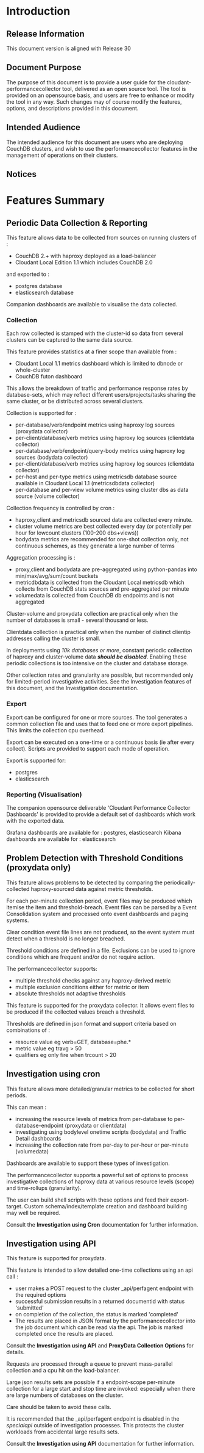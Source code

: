 
# Introduction
## Release Information
This document version is aligned with Release 30
## Document Purpose
The purpose of this document is to provide a user guide for the cloudant-performancecollector tool, delivered as an open source tool. 
The tool is provided on an opensource basis, and users are free to enhance or modify the tool in any way. Such changes may of course modify the features, options, and descriptions provided in this document.

## Intended Audience 
The intended audience for this document are users who are deploying CouchDB clusters, and wish to use the performancecollector features in the management of operations on their clusters.

## Notices 


#	Features Summary
##	Periodic Data Collection & Reporting  
This feature allows data to be collected from sources on running clusters of :

* CouchDB 2.+ with haproxy deployed as a load-balancer
* Cloudant Local Edition 1.1 which includes CouchDB 2.0

and exported to :

* postgres database
* elasticsearch database

Companion dashboards are available to visualise the data collected.

###	Collection 

Each row collected is stamped with the cluster-id so data from several clusters can be captured to the same  data source.

This feature provides statistics at a finer scope than available from :

* Cloudant Local 1.1 metrics dashboard which is limited to dbnode or whole-cluster
* CouchDB futon dashboard

This allows the breakdown of traffic and performance response rates by database-sets, which may reflect different users/projects/tasks sharing the same cluster, or be distributed across several clusters. 
  
Collection is supported for :  
  
* per-database/verb/endpoint metrics using haproxy log sources (proxydata collector)
* per-client/database/verb metrics using haproxy log sources (clientdata collector)
* per-database/verb/endpoint/query-body metrics using haproxy log sources (bodydata collector)
* per-client/database/verb metrics using haproxy log sources (clientdata collector)
* per-host and per-type metrics using metricsdb database source available in Cloudant Local 1.1 (metricsdbdata collector)
* per-database and per-view volume metrics using cluster dbs as data source (volume collector)

Collection frequency is controlled by cron :  
  
* haproxy,client and metricsdb sourced data are collected every minute.  
* cluster volume metrics are best collected every day (or potentially per hour for lowcount clusters (100-200 dbs+views))
* bodydata metrics are recommended for one-shot collection only, not continuous schemes, as they generate a large number of terms

Aggregation processing is :

* proxy,client and bodydata are pre-aggregated using python-pandas into min/max/avg/sum/count buckets
* metricdbdata is collected from the Cloudant Local metricsdb which collects from CouchDB stats sources and pre-aggregated per minute
* volumedata is collected from CouchDB db endpoints and is not aggregated

Cluster-volume and proxydata collection are practical only when the number of databases is small - several thousand or less.

Clientdata collection is practical only when the number of distinct clientip addresses calling the cluster is small.

In deployments using _10k databases or more_, constant periodic collection of haproxy and cluster-volume data **_should be disabled_**. Enabling these periodic collections is too intensive on the cluster and database storage. 

Other collection rates and granularity are possible, but recommended only for limited-period investigative activities. See the Investigation features of this document, and the Investigation documentation.

### Export

Export can be configured for one or more sources. The tool generates a common collection file and uses that to feed one or more export pipelines. This limits the collection cpu overhead. 

Export can be executed on a one-time or a continuous basis (ie after every collect). Scripts are provided to support each mode of operation.

Export is supported for:

* postgres
* elasticsearch

### Reporting (Visualisation)

The companion opensource deliverable 'Cloudant Performance Collector Dashboards' is provided to provide a default set of dashboards which work with the exported data. 

Grafana dashboards are available for : postgres, elasticsearch
Kibana dashboards are available for : elasticsearch


## Problem Detection with Threshold Conditions (proxydata only)
This feature allows problems to be detected by comparing the periodically-collected haproxy-sourced data against metric thresholds.   
  
For each per-minute collection period, event files may be produced which itemise the item and threshold-breach. Event files can be parsed by a Event Consolidation system  and processed onto event dashboards and paging systems.

Clear condition event file lines are not produced, so the event system must detect when a threshold is no longer breached.

Threshold conditions are defined in a file. Exclusions can be used to ignore conditions which are frequent and/or do not require action.

The performancecollector supports:  
  
* multiple threshold checks against any haproxy-derived metric
* multiple exclusion conditions either for metric or item
* absolute thresholds not adaptive thresholds

This feature is supported for the proxydata collector. 
It allows event files to be produced if the collected values breach a threshold.

Thresholds are defined in json format and support criteria based on combinations of :

* resource value eg verb=GET, database=phe.*
* metric value eg travg > 50
* qualifiers eg only fire when trcount > 20

    
## Investigation using cron 

This feature allows more detailed/granular metrics to be collected for short periods. 

This can mean :

* increasing the resource levels of metrics from per-database to per-database-endpoint (proxydata or clientdata)
* investigating using bodylevel onetime scripts (bodydata) and Traffic Detail dashboards
* increasing the collection rate from per-day to per-hour or per-minute (volumedata)

Dashboards are available to support these types of investigation.
 
The performancecollector supports a powerful set of options to process investigative collections of haproxy data at various resource levels (scope) and time-rollups (granularity).   

The user can build shell scripts with these options and feed their export-target. Custom schema/index/template creation and dashboard building may well be required. 
 

Consult the **Investigation using Cron** documentation for further information.

## Investigation using API 

This feature is supported for proxydata.

This feature is intended to allow detailed one-time collections using an api call :  

* user makes a POST request to the cluster \_api/perfagent endpoint with the required options
* successful submission results in a returned documentid with status 'submitted'
* on completion of the collection, the status is marked 'completed'
* The results are placed in JSON format by the performancecollector into the job document which can be read via the api. The job is marked completed once the results are placed. 

Consult the **Investigation using API** and **ProxyData Collection Options** for details.

Requests are processed through a queue to prevent mass-parallel collection and a cpu hit on the load-balancer. 
 
Large json results sets are possible if a endpoint-scope per-minute collection for a large start and stop time are invoked: especially when there are large numbers of databases on the cluster.

Care should be taken to avoid these calls.

It is recommended that the \_api/perfagent endpoint is disabled in the _specialapi_ outside of investigation processes. This protects the cluster workloads from accidental large results sets.

Consult the **Investigation using API** documentation for further information.




